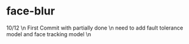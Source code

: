 # face-blur
10/12 \n
   First Commit with partially done \n
   need to add fault tolerance model and face tracking model \n
